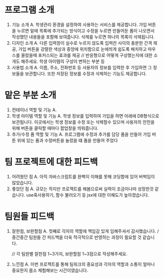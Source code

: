 # 프로그램 소개

1. 기능 소개
   A. 학생관리 환경을 설정하여 사용하는 서비스를 제공합니다.
   가입 버튼을 누르면 밑에 목록에 추가되는 방식이고 수정을 누르면 만들어둔 폼이 나오면서 작성했던 내용들을 포함해 보여줍니다. 삭제를 누르면 하나의 목록이 삭제됩니다.
2. 디자인 소개
   A. 다른 입력창이 실수로 누르지 않도록 입력칸 사이의 충분한 간격 제공, 가입 버튼을 강렬한 색상과 중앙에 위치함으로 눈에띄게 쉽도록 배치하고 마우스를 올렸을때 포커스되는 효과를 제공
   // 반응형으로 어떻게 구상했는지에 대한 소개도 해주세요. 학생 아이템의 구성이 변하는 부분 등
4. 사용법 소개
   A. 이름, 주소, 전화번호 등 사용자의 정보를 입력한 후 가입하면 그 정보들을 보관합니다. 또한 저장된 정보를 수정과 삭제하는 기능도 제공합니다.

# 맡은 부분 소개

1. 컨테이너 역할 및 기능
   A.
2. 학생 아이템 역할 및 기능
   A. 학생 정보를 입력하여 가입을 하면 아래에 DB형식으로 보관됩니다. 이곳에서는 학생 정보를 수정 또는 삭제할수 있으며 사용자의 안전을 위해 버튼을 클릭할 때마다 팝업창을 띄워줍니다.
3. 추가/수정 폼 역할 및 기능
   A. 프로그램에 수정과 추가를 담당 폼을 만들어 가입 버튼 위에 있는 폼과 수정버튼을 눌렀을 떄 폼을 만들어 주었다

# 팀 프로젝트에 대한 피드백

1. 어려웠던 점
   A. 아직 자바스크립트를 완벽히 이해를 못해 코딩함에 있어 버벅임이 많았습니다.
2. 좋았던 점
   A. 규모는 작지만 프로젝트를 해봄으로써 실력이 조금이나마 성장한것 같습니다. use훅사용하기, 함수 불러오기 등 jsx에 대한 이해도가 높아졌습니다.

# 팀원들 피드백

1. 잘한점, 보완할점
   A. 첫쨰로 각자의 역할에 책임감 있게 임해주셔서 감사했습니다. / 중간중간 팀원들 간 피드백을 더욱 적극적으로 반영하는 과정이 필요할 것 같습니다.

   // 각 팀원별 잘한점 1~3가지, 보완할점 1~3점으로 작성해주세요.
   
3. 느낀점
   A. 이번 프로젝트를 통해 팀워크의 중요성과 각자의 역할과 소통이 얼마나 중요한지 몸소 체험해보는 시간이였습니다.
